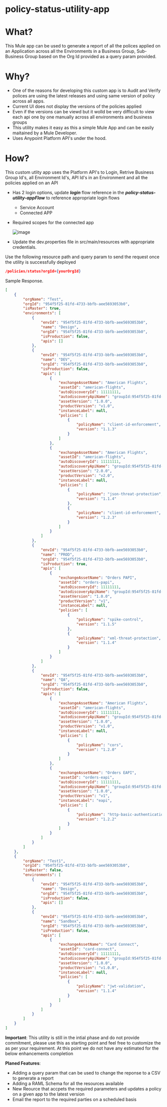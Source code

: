 # policy-status-utility-app


# What?
This Mule app can be used to generate a report of all the polices applied on an Application across all the Environments in a Business Group, Sub-Business Group based on the Org Id provided as a query param provided.

# Why?
* One of the reasons for developing this custom app is to Audit and Verify polices are using  the latest releases and using same version of policy across all apps.
* Current UI does not display the versions of the policies applied
* Even if the versions can be viewd but it wolld be very difficult to view each api one by one manually across all environments and business groups
* This utility makes it easy as this a simple Mule App and can be easily maitained by a Mule Developer.
* Uses Anypoint Platform API's under the hood.

# How?
This custom utlity app uses the Platform API's to Login, Retrive Business Group Id's, all Environment Id's, API Id's in an Environment and all the policies applied on an API 
* Has 2 login options, update _**login**_ flow reference in the _**policy-status-utility-appFlow**_ to reference appropriate login flows
    * Service Account
    * Connected APP

* Required scopes for the connected app



  ![image](https://user-images.githubusercontent.com/81763961/113581746-2d04a900-95ed-11eb-9843-3777e6bd89c3.png)

* Update the dev.properties file in src/main/resources with appropriate credentials.

Use the following resource path and query param to send the request once the utility is successfully deployed
```json
/policies/status?orgId={yourOrgId}
```

Sample Response.
```json
[
    {
        "orgName": "Test",
        "orgId": "954f5f25-81fd-4733-bbfb-aee5693053b0",
        "isMaster": true,
        "environments": [
            {
                "envId": "954f5f25-81fd-4733-bbfb-aee5693053b0",
                "name": "Design",
                "orgId": "954f5f25-81fd-4733-bbfb-aee5693053b0",
                "isProduction": false,
                "apis": []
            },
            {
                "envId": "954f5f25-81fd-4733-bbfb-aee5693053b0",
                "name": "DEV",
                "orgId": "954f5f25-81fd-4733-bbfb-aee5693053b0",
                "isProduction": false,
                "apis": [
                    {
                        "exchangeAssetName": "American Flights",
                        "assetId": "american-flights",
                        "autoDiscoveryId": 11111111,
                        "autodiscoveryApiName": "groupId:954f5f25-81fd-4733-bbfb-aee5693053b0:assetId:american-flights",
                        "assetVersion": "1.0.0",
                        "productVersion": "v1.0",
                        "instanceLabel": null,
                        "policies": [
                            {
                                "policyName": "client-id-enforcement",
                                "version": "1.1.3"
                            }
                        ]
                    },
                    {
                        "exchangeAssetName": "American Flights",
                        "assetId": "american-flights",
                        "autoDiscoveryId": 11111111,
                        "autodiscoveryApiName": "groupId:954f5f25-81fd-4733-bbfb-aee5693053b0:assetId:american-flights",
                        "assetVersion": "2.0.0",
                        "productVersion": "v2.0",
                        "instanceLabel": null,
                        "policies": [
                            {
                                "policyName": "json-threat-protection",
                                "version": "1.1.4"
                            },
                            {
                                "policyName": "client-id-enforcement",
                                "version": "1.2.3"
                            }
                        ]
                    }
                ]
            },
            {
                "envId": "954f5f25-81fd-4733-bbfb-aee5693053b0",
                "name": "PROD",
                "orgId": "954f5f25-81fd-4733-bbfb-aee5693053b0",
                "isProduction": true,
                "apis": [
                    {
                        "exchangeAssetName": "Orders PAPI",
                        "assetId": "orders-papi",
                        "autoDiscoveryId": 11111111,
                        "autodiscoveryApiName": "groupId:954f5f25-81fd-4733-bbfb-aee5693053b0:assetId:orders-papi",
                        "assetVersion": "1.0.0",
                        "productVersion": "v1",
                        "instanceLabel": null,
                        "policies": [
                            {
                                "policyName": "spike-control",
                                "version": "1.1.5"
                            },
                            {
                                "policyName": "xml-threat-protection",
                                "version": "1.1.4"
                            }
                        ]
                    }
                ]
            },
            {
                "envId": "954f5f25-81fd-4733-bbfb-aee5693053b0",
                "name": "QA",
                "orgId": "954f5f25-81fd-4733-bbfb-aee5693053b0",
                "isProduction": false,
                "apis": [
                    {
                        "exchangeAssetName": "American Flights",
                        "assetId": "american-flights",
                        "autoDiscoveryId": 11111111,
                        "autodiscoveryApiName": "groupId:954f5f25-81fd-4733-bbfb-aee5693053b0:assetId:american-flights",
                        "assetVersion": "1.0.0",
                        "productVersion": "v1.0",
                        "instanceLabel": null,
                        "policies": [
                            {
                                "policyName": "cors",
                                "version": "1.2.0"
                            }
                        ]
                    },
                    {
                        "exchangeAssetName": "Orders EAPI",
                        "assetId": "orders-eapi",
                        "autoDiscoveryId": 11111111,
                        "autodiscoveryApiName": "groupId:954f5f25-81fd-4733-bbfb-aee5693053b0:assetId:orders-eapi",
                        "assetVersion": "1.0.0",
                        "productVersion": "v1",
                        "instanceLabel": "eapi",
                        "policies": [
                            {
                                "policyName": "http-basic-authentication",
                                "version": "1.2.2"
                            }
                        ]
                    }
                ]
            }
        ]
    },
    {
        "orgName": "Test1",
        "orgId": "954f5f25-81fd-4733-bbfb-aee5693053b0",
        "isMaster": false,
        "environments": [
            {
                "envId": "954f5f25-81fd-4733-bbfb-aee5693053b0",
                "name": "Design",
                "orgId": "954f5f25-81fd-4733-bbfb-aee5693053b0",
                "isProduction": false,
                "apis": []
            },
            {
                "envId": "954f5f25-81fd-4733-bbfb-aee5693053b0",
                "name": "Sandbox",
                "orgId": "954f5f25-81fd-4733-bbfb-aee5693053b0",
                "isProduction": false,
                "apis": [
                    {
                        "exchangeAssetName": "Card Connect",
                        "assetId": "card-connect",
                        "autoDiscoveryId": 11111111,
                        "autodiscoveryApiName": "groupId:954f5f25-81fd-4733-bbfb-aee5693053b0:assetId:card-connect",
                        "assetVersion": "1.0.0",
                        "productVersion": "v1.0.0",
                        "instanceLabel": null,
                        "policies": [
                            {
                                "policyName": "jwt-validation",
                                "version": "1.1.4"
                            }
                        ]
                    }
                ]
            }
        ]
    }    
]
```
**Important**: This utility is still in the intial phase and do not provide commitment, please use this as starting point and feel free to customize the as per your requirement. At this point we do not have any estimated for the below enhancements completion 

**Planed Features**:
* Adding a query param that can be used to change the reponse to a CSV to generate a report
* Adding a RAML Schema for all the resources available
* New Reource that accpets the required parameters and updates a policy on a given app to the latest version
* Email the report to the required parties on a scheduled basis

